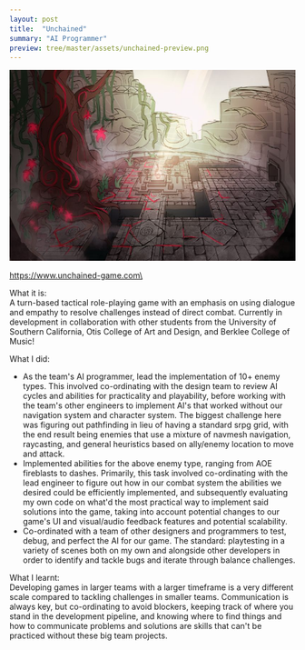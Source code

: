 ```yaml
---
layout: post
title:  "Unchained"
summary: "AI Programmer"
preview: tree/master/assets/unchained-preview.png
---
```


![Picture 1](/assets/unchained.jpg)

https://www.unchained-game.com\

What it is:\
A turn-based tactical role-playing game with an emphasis on using dialogue and empathy to resolve challenges instead of direct combat. Currently in development in collaboration with other students from the University of Southern California, Otis College of Art and Design, and Berklee College of Music!

What I did:
* As the team's AI programmer, lead the implementation of 10+ enemy types. This involved co-ordinating with the design team to review AI cycles and abilities for practicality and playability, before working with the team's other engineers to implement AI's that worked without our navigation system and character system.  The biggest challenge here was figuring out pathfinding in lieu of having a standard srpg grid, with the end result being enemies that use a mixture of navmesh navigation, raycasting, and general heuristics based on ally/enemy location to move and attack.
* Implemented abilities for the above enemy type, ranging from AOE fireblasts to dashes. Primarily, this task involved co-ordinating with the lead engineer to figure out how in our combat system the abilities we desired could be efficiently implemented, and subsequently evaluating my own code on what'd the most practical way to implement said solutions into the game, taking into account potential changes to our game's UI and visual/audio feedback features and potential scalability.
* Co-ordinated with a team of other designers and programmers to test, debug, and perfect the AI for our game. The standard: playtesting in a variety of scenes both on my own and alongside other developers in order to identify and tackle bugs and iterate through balance challenges.

What I learnt:\
Developing games in larger teams with a larger timeframe is a very different scale compared to tackling challenges in smaller teams. Communication is always key, but co-ordinating to avoid blockers, keeping track of where you stand in the development pipeline, and knowing where to find things and how to communicate problems and solutions are skills that can't be practiced without these big team projects.
